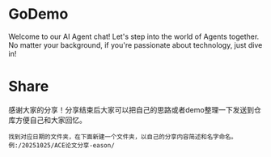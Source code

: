 # GoDemo
Welcome to our AI Agent chat! Let's step into the world of Agents together. No matter your background, if you're passionate about technology, just dive in!

# Share
感谢大家的分享！分享结束后大家可以把自己的思路或者demo整理一下发送到仓库方便自己和大家回忆。
```
找到对应日期的文件夹，在下面新建一个文件夹，以自己的分享内容简述和名字命名。例:/20251025/ACE论文分享-eason/
```
